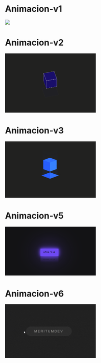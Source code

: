 # Animacion-v1
<img src="https://raw.githubusercontent.com/marlondeve/Animaciones/main/Animacion%20v1/Sin%20t%C3%ADtulo.png" width="300"/>

# Animacion-v2
<img src="https://raw.githubusercontent.com/marlondeve/Animaciones/main/Animacion%20v2/img.png" width="300"/>

# Animacion-v3
<img src="https://raw.githubusercontent.com/marlondeve/Animaciones/main/Animacion%20v3/img.png" width="300"/>

# Animacion-v5
<img src="https://raw.githubusercontent.com/marlondeve/Animaciones/main/Animacion%20v5/img.png" width="300"/>

# Animacion-v6
<img src="https://raw.githubusercontent.com/marlondeve/Animaciones/main/Animacion%20v6/img.gif" width="300"/>
